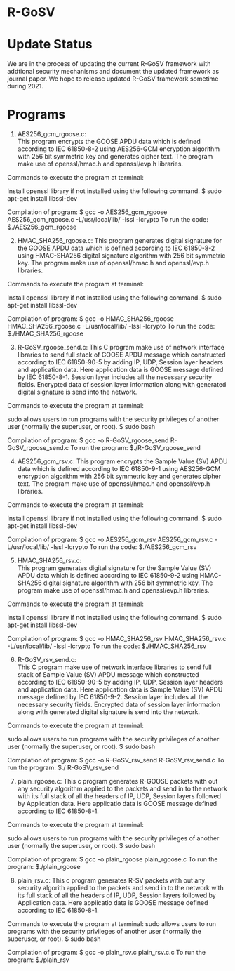 # R-GoSV

# Update Status
We are in the process of updating the current R-GoSV framework with addtional security mechanisms and document the updated framework as journal paper.
We hope to release updated R-GoSV framework sometime during 2021.

# Programs

1. AES256_gcm_rgoose.c:  
	This program encrypts the GOOSE APDU data which is defined according to IEC 61850-8-2 using AES256-GCM encryption algorithm with 256 bit symmetric key and generates cipher text. The program  make use of openssl/hmac.h and openssl/evp.h libraries.

Commands to execute the program at terminal:

Install openssl library if not installed using the following command. 
$ sudo apt-get install libssl-dev

Compilation of program: 
$ gcc -o AES256_gcm_rgoose AES256_gcm_rgoose.c -L/usr/local/lib/ -lssl -lcrypto 
To run the code:
$./AES256_gcm_rgoose

2. HMAC_SHA256_rgoose.c:
	This program generates digital signature for the GOOSE APDU data which is defined according to IEC 61850-8-2 using HMAC-SHA256 digital signature algorithm with 256 bit symmetric key. The program  make use of openssl/hmac.h and openssl/evp.h libraries.

Commands to execute the program at terminal:

Install openssl library if not installed using the following command. 
$ sudo apt-get install libssl-dev

Compilation of program:
$ gcc -o HMAC_SHA256_rgoose HMAC_SHA256_rgoose.c -L/usr/local/lib/ -lssl -lcrypto 
To run the code:
$./HMAC_SHA256_rgoose

3. R-GoSV_rgoose_send.c: 
	This C program make  use of network interface libraries to send full stack of GOOSE APDU message which constructed according to IEC 61850-90-5 by adding IP, UDP, Session layer headers and application data. Here application data is GOOSE message defined by IEC 61850-8-1. Session layer includes all the necessary security fields. Encrypted data of session layer information along with generated digital signature is send into the network. 

Commands to execute the program at terminal:

sudo allows users to run programs with the security privileges of another user (normally the superuser, or root). 
$ sudo bash 

Compilation of program:
$ gcc -o R-GoSV_rgoose_send R-GoSV_rgoose_send.c
To run the program:
$./R-GoSV_rgoose_send

4. AES256_gcm_rsv.c: 
	This program encrypts the Sample Value (SV) APDU data which is defined according to IEC 61850-9-1 using AES256-GCM encryption algorithm with 256 bit symmetric key and generates cipher text. The program  make use of openssl/hmac.h and openssl/evp.h libraries.

Commands to execute the program at terminal:

Install openssl library if not installed using the following command. 
$ sudo apt-get install libssl-dev

Compilation of program:
$ gcc -o AES256_gcm_rsv AES256_gcm_rsv.c -L/usr/local/lib/ -lssl -lcrypto 
To run the code:
$./AES256_gcm_rsv

5. HMAC_SHA256_rsv.c:  
	This program generates digital signature for the Sample Value (SV) APDU data which is defined according to IEC 61850-9-2 using HMAC-SHA256 digital signature algorithm with 256 bit symmetric key. The program  make use of openssl/hmac.h and openssl/evp.h libraries.

Commands to execute the program at terminal:

Install openssl library if not installed using the following command. 
$ sudo apt-get install libssl-dev

Compilation of program:
$ gcc -o HMAC_SHA256_rsv HMAC_SHA256_rsv.c -L/usr/local/lib/ -lssl -lcrypto 
To run the code:
$./HMAC_SHA256_rsv

6. R-GoSV_rsv_send.c:  
	This C program make  use of network interface libraries to send full stack of Sample Value (SV) APDU message which constructed according to IEC 61850-90-5 by adding IP, UDP, Session layer headers and application data. Here application data is Sample Value (SV) APDU message defined by IEC 61850-9-2. Session layer includes all the necessary security fields. Encrypted data of session layer information along with generated digital signature is send into the network. 

Commands to execute the program at terminal:

sudo allows users to run programs with the security privileges of another user (normally the superuser, or root). 
$ sudo bash 

Compilation of program:
$ gcc -o R-GoSV_rsv_send R-GoSV_rsv_send.c
To run the program:
$./  R-GoSV_rsv_send

7. plain_rgoose.c:
	This c program generates R-GOOSE packets with out any security algorithm applied to the packets and send in to the network with its full stack of all the headers of IP, UDP, Session layers followed by Application data. Here applicatio data is GOOSE message defined according to IEC 61850-8-1. 

Commands to execute the program at terminal:

sudo allows users to run programs with the security privileges of another user (normally the superuser, or root). 
$ sudo bash 

Compilation of program:
$ gcc -o plain_rgoose plain_rgoose.c
To run the program:
$./plain_rgoose

8. plain_rsv.c:
	This c program generates R-SV packets with out any security algorith applied to the packets and send in to the network with its full stack of all the headers of IP, UDP, Session layers followed by Application data. Here applicatio data is GOOSE message defined according to IEC 61850-8-1. 

Commands to execute the program at terminal:
sudo allows users to run programs with the security privileges of another user (normally the superuser, or root). 
$ sudo bash 

Compilation of program:
$ gcc -o plain_rsv.c plain_rsv.c.c
To run the program:
$./plain_rsv

